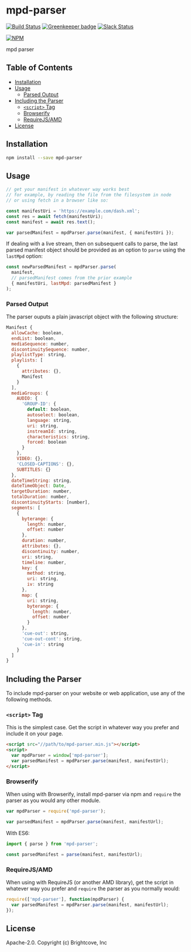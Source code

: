 # mpd-parser

[![Build Status](https://travis-ci.org/videojs/mpd-parser.svg?branch=master)](https://travis-ci.org/videojs/mpd-parser)
[![Greenkeeper badge](https://badges.greenkeeper.io/videojs/mpd-parser.svg)](https://greenkeeper.io/)
[![Slack Status](http://slack.videojs.com/badge.svg)](http://slack.videojs.com)

[![NPM](https://nodei.co/npm/mpd-parser.png?downloads=true&downloadRank=true)](https://nodei.co/npm/mpd-parser/)

mpd parser

## Table of Contents

<!-- START doctoc generated TOC please keep comment here to allow auto update -->
<!-- DON'T EDIT THIS SECTION, INSTEAD RE-RUN doctoc TO UPDATE -->


- [Installation](#installation)
- [Usage](#usage)
  - [Parsed Output](#parsed-output)
- [Including the Parser](#including-the-parser)
  - [`<script>` Tag](#script-tag)
  - [Browserify](#browserify)
  - [RequireJS/AMD](#requirejsamd)
- [License](#license)

<!-- END doctoc generated TOC please keep comment here to allow auto update -->
## Installation

```sh
npm install --save mpd-parser
```

## Usage

```js
// get your manifest in whatever way works best
// for example, by reading the file from the filesystem in node
// or using fetch in a browser like so:

const manifestUri = 'https://example.com/dash.xml';
const res = await fetch(manifestUri);
const manifest = await res.text();

var parsedManifest = mpdParser.parse(manifest, { manifestUri });
```

If dealing with a live stream, then on subsequent calls to parse, the last parsed manifest
object should be provided as an option to `parse` using the `lastMpd` option:

```js
const newParsedManifest = mpdParser.parse(
  manifest,
  // parsedManifest comes from the prior example
  { manifestUri, lastMpd: parsedManifest }
);
```

### Parsed Output

The parser ouputs a plain javascript object with the following structure:

```js
Manifest {
  allowCache: boolean,
  endList: boolean,
  mediaSequence: number,
  discontinuitySequence: number,
  playlistType: string,
  playlists: [
    {
      attributes: {},
      Manifest
    }
  ],
  mediaGroups: {
    AUDIO: {
      'GROUP-ID': {
        default: boolean,
        autoselect: boolean,
        language: string,
        uri: string,
        instreamId: string,
        characteristics: string,
        forced: boolean
      }
    },
    VIDEO: {},
    'CLOSED-CAPTIONS': {},
    SUBTITLES: {}
  },
  dateTimeString: string,
  dateTimeObject: Date,
  targetDuration: number,
  totalDuration: number,
  discontinuityStarts: [number],
  segments: [
    {
      byterange: {
        length: number,
        offset: number
      },
      duration: number,
      attributes: {},
      discontinuity: number,
      uri: string,
      timeline: number,
      key: {
        method: string,
        uri: string,
        iv: string
      },
      map: {
        uri: string,
        byterange: {
          length: number,
          offset: number
        }
      },
      'cue-out': string,
      'cue-out-cont': string,
      'cue-in': string
    }
  ]
}
```

## Including the Parser

To include mpd-parser on your website or web application, use any of the following methods.

### `<script>` Tag

This is the simplest case. Get the script in whatever way you prefer and include it on your page.

```html
<script src="//path/to/mpd-parser.min.js"></script>
<script>
  var mpdParser = window['mpd-parser'];
  var parsedManifest = mpdParser.parse(manifest, manifestUrl);
</script>
```

### Browserify

When using with Browserify, install mpd-parser via npm and `require` the parser as you would any other module.

```js
var mpdParser = require('mpd-parser');

var parsedManifest = mpdParser.parse(manifest, manifestUrl);
```

With ES6:
```js
import { parse } from 'mpd-parser';

const parsedManifest = parse(manifest, manifestUrl);
```

### RequireJS/AMD

When using with RequireJS (or another AMD library), get the script in whatever way you prefer and `require` the parser as you normally would:

```js
require(['mpd-parser'], function(mpdParser) {
  var parsedManifest = mpdParser.parse(manifest, manifestUrl);
});
```

## License

Apache-2.0. Copyright (c) Brightcove, Inc
